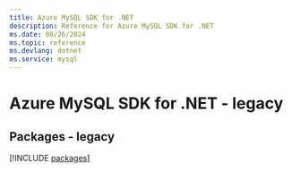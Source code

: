 ```yaml
---
title: Azure MySQL SDK for .NET
description: Reference for Azure MySQL SDK for .NET
ms.date: 08/26/2024
ms.topic: reference
ms.devlang: dotnet
ms.service: mysql
---
```

# Azure MySQL SDK for .NET - legacy
## Packages - legacy
[!INCLUDE [packages](mysql-index.md)]